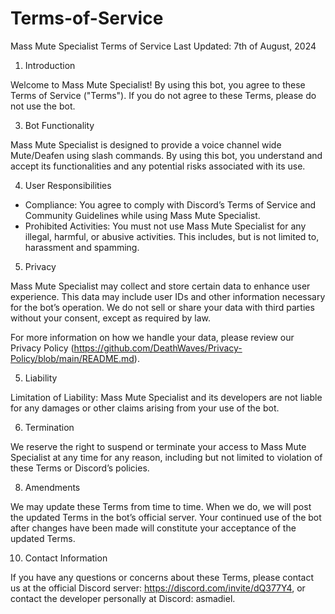 # Terms-of-Service

Mass Mute Specialist Terms of Service
Last Updated: 7th of August, 2024

1. Introduction

Welcome to Mass Mute Specialist! By using this bot, you agree to these Terms of Service ("Terms"). If you do not agree to these Terms, please do not use the bot.

3. Bot Functionality

Mass Mute Specialist is designed to provide a voice channel wide Mute/Deafen using slash commands. By using this bot, you understand and accept its functionalities and any potential risks associated with its use.

4. User Responsibilities

- Compliance: You agree to comply with Discord’s Terms of Service and Community Guidelines while using Mass Mute Specialist.
- Prohibited Activities: You must not use Mass Mute Specialist for any illegal, harmful, or abusive activities. This includes, but is not limited to, harassment and spamming.

5. Privacy

Mass Mute Specialist may collect and store certain data to enhance user experience. This data may include user IDs and other information necessary for the bot’s operation. We do not sell or share your data with third parties without your consent, except as required by law.

For more information on how we handle your data, please review our Privacy Policy (https://github.com/DeathWaves/Privacy-Policy/blob/main/README.md).

5. Liability

Limitation of Liability: Mass Mute Specialist and its developers are not liable for any damages or other claims arising from your use of the bot.

6. Termination

We reserve the right to suspend or terminate your access to Mass Mute Specialist at any time for any reason, including but not limited to violation of these Terms or Discord’s policies.

8. Amendments

We may update these Terms from time to time. When we do, we will post the updated Terms in the bot’s official server. Your continued use of the bot after changes have been made will constitute your acceptance of the updated Terms.

10. Contact Information

If you have any questions or concerns about these Terms, please contact us at the official Discord server: https://discord.com/invite/dQ377Y4, or contact the developer personally at Discord: asmadiel.
